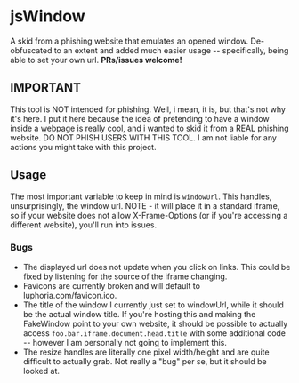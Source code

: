 # jsWindow
A skid from a phishing website that emulates an opened window. De-obfuscated to an extent and added much easier usage -- specifically, being able to set your own url.
**PRs/issues welcome!**

## IMPORTANT
This tool is NOT intended for phishing. Well, i mean, it is, but that's not why it's here. I put it here because the idea of pretending to have a window inside a webpage is really cool, and i wanted to skid it from a REAL phishing website. DO NOT PHISH USERS WITH THIS TOOL. I am not liable for any actions you might take with this project.

## Usage
The most important variable to keep in mind is `windowUrl`. This handles, unsurprisingly, the window url. NOTE - it will place it in a standard iframe, so if your website does not allow X-Frame-Options (or if you're accessing a different website), you'll run into issues.

### Bugs
 - The displayed url does not update when you click on links. This could be fixed by listening for the source of the iframe changing.
 - Favicons are currently broken and will default to luphoria.com/favicon.ico.
 - The title of the window I currently just set to windowUrl, while it should be the actual window title. If you're hosting this and making the FakeWindow point to your own website, it should be possible to actually access `foo.bar.iframe.document.head.title` with some additional code -- however I am personally not going to implement this.
 - The resize handles are literally one pixel width/height and are quite difficult to actually grab. Not really a "bug" per se, but it should be looked at.
